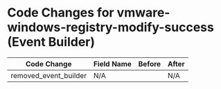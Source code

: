 # Code Changes for vmware-windows-registry-modify-success (Event Builder)

| Code Change | Field Name | Before | After |
|-------------|------------|--------|-------|
| removed_event_builder | N/A |  | N/A |